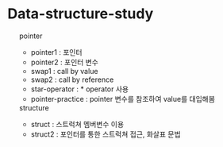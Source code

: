 # Data-structure-study
<ul>
  pointer
  <ul>
    <li>pointer1 : 포인터</li>
    <li>pointer2 : 포인터 변수</li>
    <li>swap1 : call by value</li>
    <li>swap2 : call by reference</li>
    <li>star-operator : * operator 사용</li>
    <li>pointer-practice : pointer 변수를 참조하여 value를 대입해봄</li>
  </ul>
  structure
  <ul>
    <li>struct : 스트럭쳐 멤버변수 이용</li>
    <li>struct2 : 포인터를 통한 스트럭쳐 접근, 화살표 문법</li>
  </ul>
</ul>